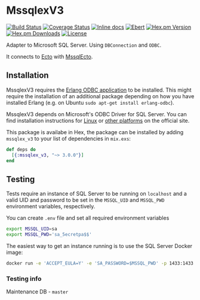 # MssqlexV3

[![Build Status](https://travis-ci.org/findmypast-oss/mssqlex_v3.svg?branch=master)](https://travis-ci.org/findmypast-oss/mssqlex_v3)
[![Coverage Status](https://coveralls.io/repos/github/findmypast-oss/mssqlex_v3/badge.svg)](https://coveralls.io/github/findmypast-oss/mssqlex_v3)
[![Inline docs](http://inch-ci.org/github/findmypast-oss/mssqlex_v3.svg?branch=master)](http://inch-ci.org/github/findmypast-oss/mssqlex_v3)
[![Ebert](https://ebertapp.io/github/findmypast-oss/mssqlex_v3.svg)](https://ebertapp.io/github/findmypast-oss/mssqlex_v3)
[![Hex.pm Version](https://img.shields.io/hexpm/v/mssqlex_v3.svg)](https://hex.pm/packages/mssqlex_v3)
[![Hex.pm Downloads](https://img.shields.io/hexpm/dt/mssqlex_v3.svg)](https://hex.pm/packages/mssqlex_v3)
[![License](https://img.shields.io/hexpm/l/mssqlex_v3.svg)](https://github.com/findmypast-oss/mssqlex_v3/blob/master/LICENSE)

Adapter to Microsoft SQL Server. Using `DBConnection` and `ODBC`.

It connects to [Ecto](https://github.com/elixir-ecto/ecto) with [MssqlEcto](https://github.com/findmypast-oss/mssql_ecto).

## Installation

MssqlexV3 requires the [Erlang ODBC application](http://erlang.org/doc/man/odbc.html) to be installed.
This might require the installation of an additional package depending on how you have installed
Erlang (e.g. on Ubuntu `sudo apt-get install erlang-odbc`).

MssqlexV3 depends on Microsoft's ODBC Driver for SQL Server. You can find installation
instructions for [Linux](https://docs.microsoft.com/en-us/sql/connect/odbc/linux/installing-the-microsoft-odbc-driver-for-sql-server-on-linux)
or [other platforms](https://docs.microsoft.com/en-us/sql/connect/odbc/microsoft-odbc-driver-for-sql-server)
on the official site.

This package is availabe in Hex, the package can be installed
by adding `mssqlex_v3` to your list of dependencies in `mix.exs`:

```elixir
def deps do
  [{:mssqlex_v3, "~> 3.0.0"}]
end
```

## Testing

Tests require an instance of SQL Server to be running on `localhost` and a valid
UID and password to be set in the `MSSQL_UID` and `MSSQL_PWD` environment
variables, respectively.

You can create `.env` file and set all required environment variables
```bash
export MSSQL_UID=sa
export MSSQL_PWD='sa_5ecretpa$$'
```

The easiest way to get an instance running is to use the SQL Server Docker image:

```sh
docker run -e 'ACCEPT_EULA=Y' -e 'SA_PASSWORD=$MSSQL_PWD' -p 1433:1433 -d microsoft/mssql-server-linux:2017-latest
```

### Testing info

Maintenance DB - `master`
